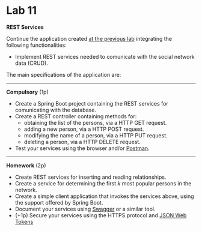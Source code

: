 <html>
<body>

<a name="lab11"></a>

<h1> Lab 11</h1>
<p>
<b>REST Services</b> <br>

Continue the application created <a href="lab_10">at the previous lab</a> integrating the following functionalities:

<ul>
<li>Implement REST services needed to comunicate with the social network data (CRUD). 
</ul>

<p>
The main specifications of the application are:
<hr>
<p><b>Compulsory</b> (1p)

<ul>
<li> Create a Spring Boot project containing the REST services for comunicating with the database.
<li> Create a REST controller containing methods for:
  <ul> 
  <li> obtaining the list of the persons, via a HTTP GET request.
  <li> adding a new person, via a HTTP POST request.
  <li> modifying the name of a person, via a HTTP PUT request.
  <li> deleting a person, via a HTTP DELETE request.
  </ul>
<li>Test your services using the browser and/or <a href="https://www.postman.com/">Postman</a>.
</ul>

<hr>
<p><b>Homework</b> (2p)
<br/>

<ul>
<li> Create REST services for inserting and reading relationships.
<li> Create a service for determining the first <i>k</i> most popular persons in the network.
<li> Create a simple client application that invokes the services above, using the support offered by Spring Boot.
<li> Document your services using <a href="https://swagger.io/">Swagger</a> or a similar tool.
<li> (+1p) Secure your services using the HTTPS protocol and <a href="https://jwt.io/">JSON Web Tokens</a>
<!-- <li> Handle the exceptions using a <i>RestControllerAdvice</i>.-->
</ul>
</body>
</html>
